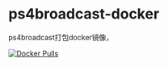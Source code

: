 # ps4broadcast-docker
ps4broadcast打包docker镜像，

[![Docker Pulls](https://img.shields.io/docker/pulls/aoeiuv020/ps4broadcast)](https://hub.docker.com/r/aoeiuv020/ps4broadcast)
